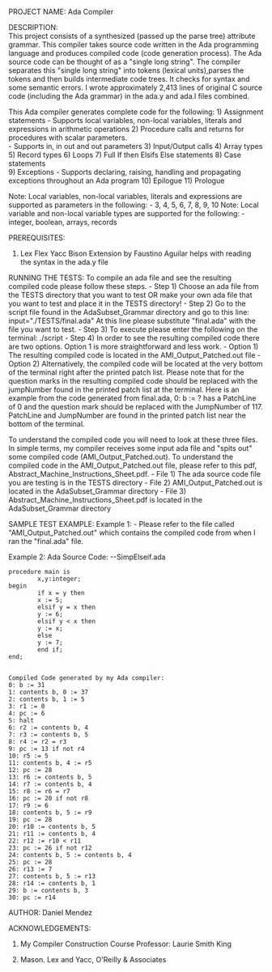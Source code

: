 PROJECT NAME: Ada Compiler 




DESCRIPTION:  
This project consists of a synthesized (passed up the parse tree) attribute grammar. This compiler takes source code written in the Ada programming language and produces compiled code (code generation process). The Ada source code can be thought of as a "single long string". The compiler separates this "single long string" into tokens (lexical units),parses the tokens and then builds intermediate code trees. It checks for syntax and some semantic errors. I wrote approximately 2,413 lines of original C source code (including the Ada grammar) in the ada.y and ada.l files combined. 


This Ada compiler generates complete code for the following: 
	1)  Assignment statements
			- Supports local variables, non-local variables, literals and expressions in arithmetic operations
	2)  Procedure calls and returns for procedures with scalar parameters.  
		- Supports in, in out and out parameters
	3)  Input/Output calls
	4)  Array types
	5)  Record types
	6)  Loops
	7)  Full If then Elsifs Else statements
	8)  Case statements    
	9)  Exceptions
		- Supports declaring, raising, handling and propagating exceptions throughout an Ada program
	10) Epilogue
	11) Prologue

Note: Local variables, non-local variables, literals and expressions are supported as parameters in the following: 
	- 3, 4, 5, 6, 7, 8, 9, 10
Note: Local variable and non-local variable types are supported for the following: 
	- integer, boolean, arrays, records




PREREQUISITES: 
1) Lex Flex Yacc Bison Extension by Faustino Aguilar helps with reading the syntax in the ada.y file




RUNNING THE TESTS:
To compile an ada file and see the resulting compiled code please follow these steps. 
	- Step 1) Choose an ada file from the TESTS directory that you want to test OR make your own ada file that you want to test and place it in the TESTS directory! 
	- Step 2) Go to the script file found in the AdaSubset_Grammar directory and go to this line:  input="./TESTS/final.ada" At this line please substitute "final.ada" with the file you want to test. 
	- Step 3) To execute please enter the following on the terminal:   ./script
	- Step 4) In order to see the resulting compiled code there are two options. Option 1 is more straightforward and less work.
			- Option 1) The resulting compiled code is located in the AMI_Output_Patched.out file
			- Option 2) Alternatively, the compiled code will be located at the very bottom of the terminal right after the printed patch list. Please note that for the question marks in the resulting compiled code should be replaced with the jumpNumber found in the printed patch list at the terminal. Here is an example from the code generated from final.ada, 0: b := ? has a PatchLine of 0 and the question mark should be replaced with the JumpNumber of 117. PatchLine and JumpNumber are found in the printed patch list near the bottom of the terminal.


To understand the compiled code you will need to look at these three files. In simple terms, my compiler receives some input ada file and "spits out" some compiled code (AMI_Output_Patched.out). To understand the compiled code in the AMI_Output_Patched.out file, please refer to this pdf, Abstract_Machine_Instructions_Sheet.pdf.
	- File 1) The ada source code file you are testing is in the TESTS directory
	- File 2) AMI_Output_Patched.out is located in the AdaSubset_Grammar directory 
	- File 3) Abstract_Machine_Instructions_Sheet.pdf is located in the AdaSubset_Grammar directory



SAMPLE TEST EXAMPLE:
Example 1: 
	- Please refer to the file called "AMI_Output_Patched.out" which contains the compiled code from when I ran the "final.ada" file.

Example 2:
	Ada Source Code:
	--SimpElseif.ada

	procedure main is
			x,y:integer;
	begin
			if x = y then
			x := 5;
			elsif y = x then
			y := 6;
			elsif y < x then
			y := x;
			else
			y := 7;
			end if;
	end;


	Compiled Code generated by my Ada compiler:
	0: b := 31
	1: contents b, 0 := 37
	2: contents b, 1 := 5
	3: r1 := 0
	4: pc := 6
	5: halt
	6: r2 := contents b, 4 
	7: r3 := contents b, 5 
	8: r4 := r2 = r3
	9: pc := 13 if not r4
	10: r5 := 5
	11: contents b, 4 := r5
	12: pc := 28
	13: r6 := contents b, 5 
	14: r7 := contents b, 4 
	15: r8 := r6 = r7
	16: pc := 20 if not r8
	17: r9 := 6
	18: contents b, 5 := r9
	19: pc := 28
	20: r10 := contents b, 5 
	21: r11 := contents b, 4 
	22: r12 := r10 < r11
	23: pc := 26 if not r12
	24: contents b, 5 := contents b, 4
	25: pc := 28
	26: r13 := 7
	27: contents b, 5 := r13
	28: r14 := contents b, 1
	29: b := contents b, 3
	30: pc := r14





AUTHOR: Daniel Mendez




ACKNOWLEDGEMENTS:

1) My Compiler Construction Course Professor: Laurie Smith King

2) Mason. Lex and Yacc, O'Reilly & Associates
